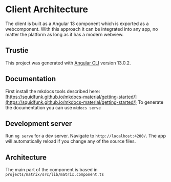 # Client Architecture

The client is built as a Angular 13 component which is exported as a webcomponent. 
With this approach it can be integrated into any app, no matter the platform as long as it has a modern webview. 

## Trustie

This project was generated with [Angular CLI](https://github.com/angular/angular-cli) version 13.0.2.

## Documentation

First install the mkdocs tools described here: [https://squidfunk.github.io/mkdocs-material/getting-started/](https://squidfunk.github.io/mkdocs-material/getting-started/)
To generate the documentation you can use `mkdocs serve`

## Development server

Run `ng serve` for a dev server. Navigate to `http://localhost:4200/`. The app will automatically reload if you change any of the source files.

## Architecture

The main part of the component is based in `projects/matrix/src/lib/matrix.component.ts`

